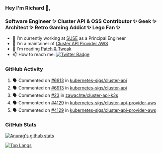 ### Hey I'm Richard 👋, 

<h3 align="left">Software Engineer ✨ Cluster API & OSS Contributor ✨ Geek ✨ Architect ✨ Retro Gaming Addict ✨ Lego Fan ✨</h3>

- 🔭 I’m currently working at [SUSE](https://www.suse.com/) as a Principal Engineer
- 👯 I’m a maintainer of [Cluster API Provider AWS](https://github.com/kubernetes-sigs/cluster-api-provider-aws)
- 💬 I'm reading [Patch & Tweak](https://bjooks.com/products/patch-tweak-exploring-modular-synthesis)
- 📫 How to reach me: [![Twitter Badge](https://img.shields.io/badge/-@fruit_case-00acee?style=flat&logo=Twitter&logoColor=white)](https://twitter.com/intent/follow?screen_name=fruit_case "Follow on Twitter")

### GitHub Activity 

<!--START_SECTION:activity-->
1. 🗣 Commented on [#6913](https://github.com/kubernetes-sigs/cluster-api/issues/6913) in [kubernetes-sigs/cluster-api](https://github.com/kubernetes-sigs/cluster-api)
2. 🗣 Commented on [#6913](https://github.com/kubernetes-sigs/cluster-api/issues/6913) in [kubernetes-sigs/cluster-api](https://github.com/kubernetes-sigs/cluster-api)
3. 🗣 Commented on [#23](https://github.com/zawachte/cluster-api-k3s/issues/23) in [zawachte/cluster-api-k3s](https://github.com/zawachte/cluster-api-k3s)
4. 🗣 Commented on [#4129](https://github.com/kubernetes-sigs/cluster-api-provider-aws/issues/4129) in [kubernetes-sigs/cluster-api-provider-aws](https://github.com/kubernetes-sigs/cluster-api-provider-aws)
5. 🗣 Commented on [#4129](https://github.com/kubernetes-sigs/cluster-api-provider-aws/issues/4129) in [kubernetes-sigs/cluster-api-provider-aws](https://github.com/kubernetes-sigs/cluster-api-provider-aws)
<!--END_SECTION:activity-->

### GitHub Stats

[![Anurag's github stats](https://github-readme-stats.vercel.app/api?username=richardcase&count_private=true&show_icons=true)](https://github.com/anuraghazra/github-readme-stats)

[![Top Langs](https://github-readme-stats.vercel.app/api/top-langs/?username=richardcase&hide=html&layout=compact)](https://github.com/anuraghazra/github-readme-stats)
